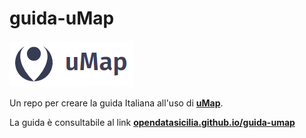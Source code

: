 # guida-uMap

![](docs/img/uMap.PNG)

Un repo per creare la guida Italiana all'uso di [**uMap**](https://umap.openstreetmap.fr/it/).

La guida è consultabile al link [**opendatasicilia.github.io/guida-umap**](https://opendatasicilia.github.io/guida-umap/)
